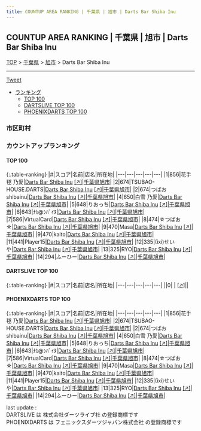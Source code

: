 ```yaml
---
title: COUNTUP AREA RANKING | 千葉県 | 旭市 | Darts Bar Shiba Inu
---
```

## COUNTUP AREA RANKING | 千葉県 | 旭市 | Darts Bar Shiba Inu

[TOP](/darts/rank/) > [千葉県](/darts/rank/千葉県/) > [旭市](/darts/rank/千葉県/旭市/) > Darts Bar Shiba Inu

___

<a href="https://twitter.com/share?ref_src=twsrc%5Etfw" data-text="COUNTUP AREA RANKING | 千葉県旭市Darts Bar Shiba Inu" class="twitter-share-button" data-hashtags="DARTSLIVE,PHOENIXDARTS,darts,ダーツ" data-show-count="false">Tweet</a>

* [ランキング](#カウントアップランキング)
    * [TOP 100](#top-100)
    * [DARTSLIVE TOP 100](#dartslive-top-100)
    * [PHOENIXDARTS TOP 100](#phoenixdarts-top-100)

### 市区町村

<ul>

</ul>

### カウントアップランキング

#### TOP 100



{:.table-ranking}
|#|スコア|名前|店名|所在地|
|---|---|---|---|---|
|1|856|<span class="rank-name-pd">花手毬 乃愛</span>|<a href="/darts/rank/shops/92577.html">Darts Bar Shiba Inu</a> <a href="https://vs.phoenixdarts.com/jp/shop/shopDetailInfo/s_92577?s_seq=92577">[↗]</a>|<a href="/darts/rank/千葉県/旭市">千葉県旭市</a>|
|2|674|<span class="rank-name-pd">TSUBAO-HOUSE.DARTS</span>|<a href="/darts/rank/shops/92577.html">Darts Bar Shiba Inu</a> <a href="https://vs.phoenixdarts.com/jp/shop/shopDetailInfo/s_92577?s_seq=92577">[↗]</a>|<a href="/darts/rank/千葉県/旭市">千葉県旭市</a>|
|2|674|<span class="rank-name-pd">つばお　shibainu</span>|<a href="/darts/rank/shops/92577.html">Darts Bar Shiba Inu</a> <a href="https://vs.phoenixdarts.com/jp/shop/shopDetailInfo/s_92577?s_seq=92577">[↗]</a>|<a href="/darts/rank/千葉県/旭市">千葉県旭市</a>|
|4|650|<span class="rank-name-pd">白雪 乃愛</span>|<a href="/darts/rank/shops/92577.html">Darts Bar Shiba Inu</a> <a href="https://vs.phoenixdarts.com/jp/shop/shopDetailInfo/s_92577?s_seq=92577">[↗]</a>|<a href="/darts/rank/千葉県/旭市">千葉県旭市</a>|
|5|648|<span class="rank-name-pd">りおっち</span>|<a href="/darts/rank/shops/92577.html">Darts Bar Shiba Inu</a> <a href="https://vs.phoenixdarts.com/jp/shop/shopDetailInfo/s_92577?s_seq=92577">[↗]</a>|<a href="/darts/rank/千葉県/旭市">千葉県旭市</a>|
|6|643|<span class="rank-name-pd">ﾅｶ@ｼﾊﾞｲﾇ</span>|<a href="/darts/rank/shops/92577.html">Darts Bar Shiba Inu</a> <a href="https://vs.phoenixdarts.com/jp/shop/shopDetailInfo/s_92577?s_seq=92577">[↗]</a>|<a href="/darts/rank/千葉県/旭市">千葉県旭市</a>|
|7|586|<span class="rank-name-pd">VirtualCard</span>|<a href="/darts/rank/shops/92577.html">Darts Bar Shiba Inu</a> <a href="https://vs.phoenixdarts.com/jp/shop/shopDetailInfo/s_92577?s_seq=92577">[↗]</a>|<a href="/darts/rank/千葉県/旭市">千葉県旭市</a>|
|8|474|<span class="rank-name-pd">☆つばお☆</span>|<a href="/darts/rank/shops/92577.html">Darts Bar Shiba Inu</a> <a href="https://vs.phoenixdarts.com/jp/shop/shopDetailInfo/s_92577?s_seq=92577">[↗]</a>|<a href="/darts/rank/千葉県/旭市">千葉県旭市</a>|
|9|470|<span class="rank-name-pd">Masa</span>|<a href="/darts/rank/shops/92577.html">Darts Bar Shiba Inu</a> <a href="https://vs.phoenixdarts.com/jp/shop/shopDetailInfo/s_92577?s_seq=92577">[↗]</a>|<a href="/darts/rank/千葉県/旭市">千葉県旭市</a>|
|9|470|<span class="rank-name-pd">kaito</span>|<a href="/darts/rank/shops/92577.html">Darts Bar Shiba Inu</a> <a href="https://vs.phoenixdarts.com/jp/shop/shopDetailInfo/s_92577?s_seq=92577">[↗]</a>|<a href="/darts/rank/千葉県/旭市">千葉県旭市</a>|
|11|441|<span class="rank-name-pd">Player15</span>|<a href="/darts/rank/shops/92577.html">Darts Bar Shiba Inu</a> <a href="https://vs.phoenixdarts.com/jp/shop/shopDetailInfo/s_92577?s_seq=92577">[↗]</a>|<a href="/darts/rank/千葉県/旭市">千葉県旭市</a>|
|12|335|<span class="rank-name-pd">(ixi)せいや</span>|<a href="/darts/rank/shops/92577.html">Darts Bar Shiba Inu</a> <a href="https://vs.phoenixdarts.com/jp/shop/shopDetailInfo/s_92577?s_seq=92577">[↗]</a>|<a href="/darts/rank/千葉県/旭市">千葉県旭市</a>|
|13|325|<span class="rank-name-pd">RYO</span>|<a href="/darts/rank/shops/92577.html">Darts Bar Shiba Inu</a> <a href="https://vs.phoenixdarts.com/jp/shop/shopDetailInfo/s_92577?s_seq=92577">[↗]</a>|<a href="/darts/rank/千葉県/旭市">千葉県旭市</a>|
|14|294|<span class="rank-name-pd">ふーひー</span>|<a href="/darts/rank/shops/92577.html">Darts Bar Shiba Inu</a> <a href="https://vs.phoenixdarts.com/jp/shop/shopDetailInfo/s_92577?s_seq=92577">[↗]</a>|<a href="/darts/rank/千葉県/旭市">千葉県旭市</a>|


#### DARTSLIVE TOP 100



{:.table-ranking}
|#|スコア|名前|店名|所在地|
|---|---|---|---|---|
||0|<span class="rank-name-dl"> </span>|<a href="/darts/rank/shops/.html"></a> <a href="">[↗]</a>|<a href="/darts/rank//"></a>|


#### PHOENIXDARTS TOP 100



{:.table-ranking}
|#|スコア|名前|店名|所在地|
|---|---|---|---|---|
|1|856|<span class="rank-name-pd">花手毬 乃愛</span>|<a href="/darts/rank/shops/92577.html">Darts Bar Shiba Inu</a> <a href="https://vs.phoenixdarts.com/jp/shop/shopDetailInfo/s_92577?s_seq=92577">[↗]</a>|<a href="/darts/rank/千葉県/旭市">千葉県旭市</a>|
|2|674|<span class="rank-name-pd">TSUBAO-HOUSE.DARTS</span>|<a href="/darts/rank/shops/92577.html">Darts Bar Shiba Inu</a> <a href="https://vs.phoenixdarts.com/jp/shop/shopDetailInfo/s_92577?s_seq=92577">[↗]</a>|<a href="/darts/rank/千葉県/旭市">千葉県旭市</a>|
|2|674|<span class="rank-name-pd">つばお　shibainu</span>|<a href="/darts/rank/shops/92577.html">Darts Bar Shiba Inu</a> <a href="https://vs.phoenixdarts.com/jp/shop/shopDetailInfo/s_92577?s_seq=92577">[↗]</a>|<a href="/darts/rank/千葉県/旭市">千葉県旭市</a>|
|4|650|<span class="rank-name-pd">白雪 乃愛</span>|<a href="/darts/rank/shops/92577.html">Darts Bar Shiba Inu</a> <a href="https://vs.phoenixdarts.com/jp/shop/shopDetailInfo/s_92577?s_seq=92577">[↗]</a>|<a href="/darts/rank/千葉県/旭市">千葉県旭市</a>|
|5|648|<span class="rank-name-pd">りおっち</span>|<a href="/darts/rank/shops/92577.html">Darts Bar Shiba Inu</a> <a href="https://vs.phoenixdarts.com/jp/shop/shopDetailInfo/s_92577?s_seq=92577">[↗]</a>|<a href="/darts/rank/千葉県/旭市">千葉県旭市</a>|
|6|643|<span class="rank-name-pd">ﾅｶ@ｼﾊﾞｲﾇ</span>|<a href="/darts/rank/shops/92577.html">Darts Bar Shiba Inu</a> <a href="https://vs.phoenixdarts.com/jp/shop/shopDetailInfo/s_92577?s_seq=92577">[↗]</a>|<a href="/darts/rank/千葉県/旭市">千葉県旭市</a>|
|7|586|<span class="rank-name-pd">VirtualCard</span>|<a href="/darts/rank/shops/92577.html">Darts Bar Shiba Inu</a> <a href="https://vs.phoenixdarts.com/jp/shop/shopDetailInfo/s_92577?s_seq=92577">[↗]</a>|<a href="/darts/rank/千葉県/旭市">千葉県旭市</a>|
|8|474|<span class="rank-name-pd">☆つばお☆</span>|<a href="/darts/rank/shops/92577.html">Darts Bar Shiba Inu</a> <a href="https://vs.phoenixdarts.com/jp/shop/shopDetailInfo/s_92577?s_seq=92577">[↗]</a>|<a href="/darts/rank/千葉県/旭市">千葉県旭市</a>|
|9|470|<span class="rank-name-pd">Masa</span>|<a href="/darts/rank/shops/92577.html">Darts Bar Shiba Inu</a> <a href="https://vs.phoenixdarts.com/jp/shop/shopDetailInfo/s_92577?s_seq=92577">[↗]</a>|<a href="/darts/rank/千葉県/旭市">千葉県旭市</a>|
|9|470|<span class="rank-name-pd">kaito</span>|<a href="/darts/rank/shops/92577.html">Darts Bar Shiba Inu</a> <a href="https://vs.phoenixdarts.com/jp/shop/shopDetailInfo/s_92577?s_seq=92577">[↗]</a>|<a href="/darts/rank/千葉県/旭市">千葉県旭市</a>|
|11|441|<span class="rank-name-pd">Player15</span>|<a href="/darts/rank/shops/92577.html">Darts Bar Shiba Inu</a> <a href="https://vs.phoenixdarts.com/jp/shop/shopDetailInfo/s_92577?s_seq=92577">[↗]</a>|<a href="/darts/rank/千葉県/旭市">千葉県旭市</a>|
|12|335|<span class="rank-name-pd">(ixi)せいや</span>|<a href="/darts/rank/shops/92577.html">Darts Bar Shiba Inu</a> <a href="https://vs.phoenixdarts.com/jp/shop/shopDetailInfo/s_92577?s_seq=92577">[↗]</a>|<a href="/darts/rank/千葉県/旭市">千葉県旭市</a>|
|13|325|<span class="rank-name-pd">RYO</span>|<a href="/darts/rank/shops/92577.html">Darts Bar Shiba Inu</a> <a href="https://vs.phoenixdarts.com/jp/shop/shopDetailInfo/s_92577?s_seq=92577">[↗]</a>|<a href="/darts/rank/千葉県/旭市">千葉県旭市</a>|
|14|294|<span class="rank-name-pd">ふーひー</span>|<a href="/darts/rank/shops/92577.html">Darts Bar Shiba Inu</a> <a href="https://vs.phoenixdarts.com/jp/shop/shopDetailInfo/s_92577?s_seq=92577">[↗]</a>|<a href="/darts/rank/千葉県/旭市">千葉県旭市</a>|


<div class="footer border-top border-gray-light mt-5 pt-3 text-right text-gray">
    last update : <span style="font-weight: italic" id="foot_last_modified"></span><br />
    DARTSLIVE は 株式会社ダーツライブ社 の登録商標です<br />
    PHOENIXDARTS は フェニックスダーツジャパン株式会社 の登録商標です<br />
</div>

<script src="https://cdnjs.cloudflare.com/ajax/libs/jquery.tablesorter/2.31.3/js/jquery.tablesorter.min.js" integrity="sha512-qzgd5cYSZcosqpzpn7zF2ZId8f/8CHmFKZ8j7mU4OUXTNRd5g+ZHBPsgKEwoqxCtdQvExE5LprwwPAgoicguNg==" crossorigin="anonymous" referrerpolicy="no-referrer"></script>
<link rel="stylesheet" href="https://cdnjs.cloudflare.com/ajax/libs/jquery.tablesorter/2.31.3/css/theme.default.min.css" integrity="sha512-wghhOJkjQX0Lh3NSWvNKeZ0ZpNn+SPVXX1Qyc9OCaogADktxrBiBdKGDoqVUOyhStvMBmJQ8ZdMHiR3wuEq8+w==" crossorigin="anonymous" referrerpolicy="no-referrer" />
<script>
$(function() {
    $(".table-ranking").tablesorter({sortList:[[0, 0]]});
    $("#foot_last_modified").text(formatDate(new Date(document.lastModified), 'yyyy-MM-dd HH:mm:ss'));
});
</script>

<script async src="https://platform.twitter.com/widgets.js" charset="utf-8"></script>